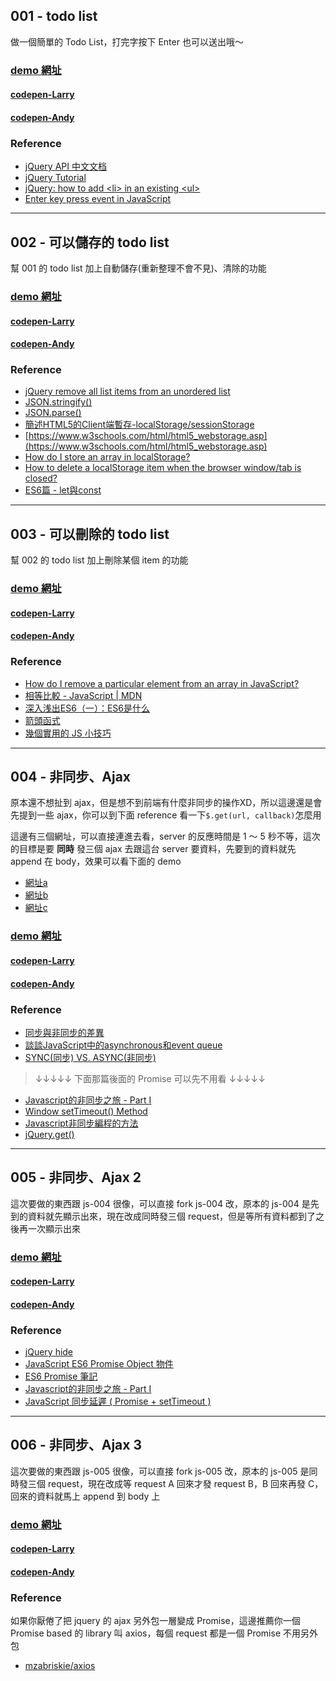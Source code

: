 ## 001 - todo list

做一個簡單的 Todo List，打完字按下 Enter 也可以送出哦～

### [demo 網址](https://w5151381guy.github.io/frontend-demo/js-001)

#### [codepen-Larry](https://codepen.io/larrylu/pen/ZyQdvM)
#### [codepen-Andy](https://codepen.io/Andy-Chen/pen/VWaGPK)

### Reference

- [jQuery API 中文文档](http://www.jquery123.com/)
- [jQuery Tutorial](https://www.w3schools.com/jquery/)
- [jQuery: how to add \<li> in an existing \<ul>](https://stackoverflow.com/questions/1145208/jquery-how-to-add-li-in-an-existing-ul)
- [Enter key press event in JavaScript](https://stackoverflow.com/questions/905222/enter-key-press-event-in-javascript)

---

## 002 - 可以儲存的 todo list

幫 001 的 todo list 加上自動儲存(重新整理不會不見)、清除的功能

### [demo 網址](https://w5151381guy.github.io/frontend-demo/js-002)

#### [codepen-Larry](https://codepen.io/larrylu/pen/dRpEGO)
#### [codepen-Andy](https://codepen.io/Andy-Chen/pen/NgdpQv)

### Reference

- [jQuery remove all list items from an unordered list](https://stackoverflow.com/questions/7004059/jquery-remove-all-list-items-from-an-unordered-list)
- [JSON.stringify()](https://www.w3schools.com/js/js_json_stringify.asp)
- [JSON.parse()](https://www.w3schools.com/js/js_json_parse.asp)
- [簡述HTML5的Client端暫存-localStorage/sessionStorage](https://dotblogs.com.tw/jimmyyu/archive/2011/03/27/html5-client-storage.aspx)
- [https://www.w3schools.com/html/html5_webstorage.asp](https://www.w3schools.com/html/html5_webstorage.asp)
- [How do I store an array in localStorage?](https://stackoverflow.com/questions/3357553/how-do-i-store-an-array-in-localstorage)
- [How to delete a localStorage item when the browser window/tab is closed?](https://stackoverflow.com/questions/9943220/how-to-delete-a-localstorage-item-when-the-browser-window-tab-is-closed)
- [ES6篇 - let與const](http://ithelp.ithome.com.tw/articles/10185142)

---

## 003 - 可以刪除的 todo list

幫 002 的 todo list 加上刪除某個 item 的功能

### [demo 網址](https://w5151381guy.github.io/frontend-demo/js-003)

#### [codepen-Larry](https://codepen.io/larrylu/pen/WORowM)
#### [codepen-Andy](https://codepen.io/Andy-Chen/pen/PjmQJz)

### Reference

- [How do I remove a particular element from an array in JavaScript?](https://stackoverflow.com/questions/5767325/how-do-i-remove-a-particular-element-from-an-array-in-javascript)
- [相等比較 - JavaScript | MDN](https://developer.mozilla.org/zh-TW/docs/Web/JavaScript/Equality_comparisons_and_sameness)
- [深入浅出ES6（一）：ES6是什么](http://www.infoq.com/cn/articles/es6-in-depth-an-introduction)
- [箭頭函式](https://eyesofkids.gitbooks.io/javascript-start-from-es6/content/part4/arrow_function.html)
- [幾個實用的 JS 小技巧](http://larry850806.github.io/2016/07/16/JS-tips/)

---

## 004 - 非同步、Ajax

原本還不想扯到 ajax，但是想不到前端有什麼非同步的操作XD，所以這邊還是會先提到一些 ajax，你可以到下面 reference 看一下`$.get(url, callback)`怎麼用

這邊有三個網址，可以直接連進去看，server 的反應時間是 1 ～ 5 秒不等，這次的目標是要 __同時__ 發三個 ajax 去跟這台 server 要資料，先要到的資料就先 append 在 body，效果可以看下面的 demo
- [網址a](https://ajax-practice-server.herokuapp.com/a)
- [網址b](https://ajax-practice-server.herokuapp.com/b)
- [網址c](https://ajax-practice-server.herokuapp.com/c)

### [demo 網址](https://w5151381guy.github.io/frontend-demo/js-004)

#### [codepen-Larry](https://codepen.io/larrylu/pen/ZyXrMK)
#### [codepen-Andy](https://codepen.io/Andy-Chen/pen/zzjpgJ)

### Reference

- [同步與非同步的差異](http://www.victsao.com/blog/81-javascript/319-javascript)
- [談談JavaScript中的asynchronous和event queue](https://pjchender.blogspot.tw/2016/01/javascriptasynchronousevent-queue.html)
- [SYNC(同步) VS. ASYNC(非同步)](https://zetafield.wordpress.com/2015/08/05/sync%E5%90%8C%E6%AD%A5-vs-async%E9%9D%9E%E5%90%8C%E6%AD%A5/)
> ↓↓↓↓↓ 下面那篇後面的 Promise 可以先不用看 ↓↓↓↓↓ <br>
- [Javascript的非同步之旅 - Part I](http://jazzlion.github.io/2016/06/18/Javascript%E7%9A%84%E9%9D%9E%E5%90%8C%E6%AD%A5%E4%B9%8B%E6%97%85-Part-I/)
- [Window setTimeout() Method](https://www.w3schools.com/jsref/met_win_settimeout.asp)
- [Javascript非同步編程的方法](http://marklin-blog.logdown.com/posts/297482-javascript-asynchronous-programming-methods-settimeout)
- [jQuery.get()](https://api.jquery.com/jquery.get/)

---

## 005 - 非同步、Ajax 2

這次要做的東西跟 js-004 很像，可以直接 fork js-004 改，原本的 js-004 是先到的資料就先顯示出來，現在改成同時發三個 request，但是等所有資料都到了之後再一次顯示出來

### [demo 網址](https://w5151381guy.github.io/frontend-demo/js-005)

#### [codepen-Larry](https://codepen.io/larrylu/pen/MoGzad?editors=0010#0)
#### [codepen-Andy](https://codepen.io/Andy-Chen/pen/MoGzvg)

### Reference

- [jQuery hide](http://api.jquery.com/hide/)
- [JavaScript ES6 Promise Object 物件](http://www.fooish.com/javascript/es6/Promise.html)
- [ES6 Promise 筆記](https://vinta.ws/code/es6-promise-notes.html)
- [Javascript的非同步之旅 - Part I](http://jazzlion.github.io/2016/06/18/Javascript%E7%9A%84%E9%9D%9E%E5%90%8C%E6%AD%A5%E4%B9%8B%E6%97%85-Part-I/)
- [JavaScript 同步延遲 ( Promise + setTimeout )](http://www.oxxostudio.tw/articles/201706/javascript-promise-settimeout.html)

---

## 006 - 非同步、Ajax 3

這次要做的東西跟 js-005 很像，可以直接 fork js-005 改，原本的 js-005 是同時發三個 request，現在改成等 request A 回來才發 request B，B 回來再發 C，回來的資料就馬上 append 到 body 上

### [demo 網址](https://w5151381guy.github.io/frontend-demo/js-006)

#### [codepen-Larry](https://codepen.io/larrylu/pen/MoBJez)
#### [codepen-Andy](https://codepen.io/Andy-Chen/pen/XgBpWO)

### Reference

如果你厭倦了把 jquery 的 ajax 另外包一層變成 Promise，這邊推薦你一個 Promise based 的 library 叫 axios，每個 request 都是一個 Promise 不用另外包
- [mzabriskie/axios](https://github.com/mzabriskie/axios)
